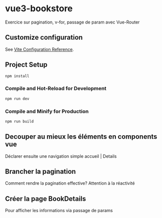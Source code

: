 # vue3-bookstore

Exercice sur pagination, v-for, passage de param avec Vue-Router

## Customize configuration

See [Vite Configuration Reference](https://vitejs.dev/config/).

## Project Setup

```sh
npm install
```

### Compile and Hot-Reload for Development

```sh
npm run dev
```

### Compile and Minify for Production

```sh
npm run build
```

## Decouper au mieux les éléments en components vue
Déclarer ensuite une navigation simple accueil | Details 


## Brancher la pagination
Comment rendre la pagination effective? Attention à la réactivité 

## Créer la page BookDetails 
Pour afficher les informations via passage de params






